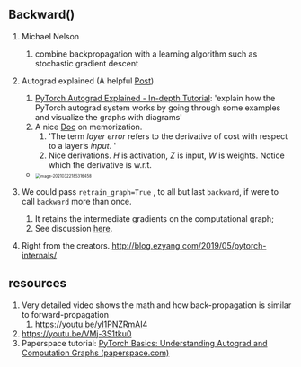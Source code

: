 ## Backward()

1. Michael Nelson
	1. combine backpropagation with a learning algorithm such as stochastic gradient descent
2. Autograd explained (A helpful [Post](https://towardsdatascience.com/pytorch-autograd-understanding-the-heart-of-pytorchs-magic-2686cd94ec95#:~:text=is%20not%20needed.-,Backward()%20function,gradients%20are%20then%20stored%20in%20.))
	1. [PyTorch Autograd Explained - In-depth Tutorial](https://www.youtube.com/watch?v=MswxJw-8PvE): 'explain how the PyTorch autograd system works by going through some examples and visualize the graphs with diagrams'
	2. A nice [Doc](https://ml-cheatsheet.readthedocs.io/en/latest/backpropagation.html) on memorization.
		1. 'The term *layer error* refers to the derivative of cost with respect to a layer’s *input*. '
		2. Nice derivations.  *H* is activation, *Z* is input, *W* is weights. Notice which the derivative is w.r.t.
     - <img src="https://i.loli.net/2021/03/23/Ty2edFA6WrhH8kC.png" alt="image-20210322185316458" style="zoom:50%;" />

3. We could pass `retrain_graph=True` , to all but last `backward`, if were to call `backward` more than once. 
	1. It retains the intermediate gradients on the computational graph;
	2. See discussion [here](https://discuss.pytorch.org/t/runtimeerror-trying-to-backward-through-the-graph-a-second-time-but-the-buffers-have-already-been-freed-specify-retain-graph-true-when-calling-backward-the-first-time/6795).
 4. Right from the creators. http://blog.ezyang.com/2019/05/pytorch-internals/

## resources
1. Very detailed video shows the math and how back-propagation is similar to forward-propagation
	1. https://youtu.be/yI1PNZRmAI4
2. https://youtu.be/VMj-3S1tku0
3. Paperspace tutorial: [PyTorch Basics: Understanding Autograd and Computation Graphs (paperspace.com)](https://blog.paperspace.com/pytorch-101-understanding-graphs-and-automatic-differentiation/)